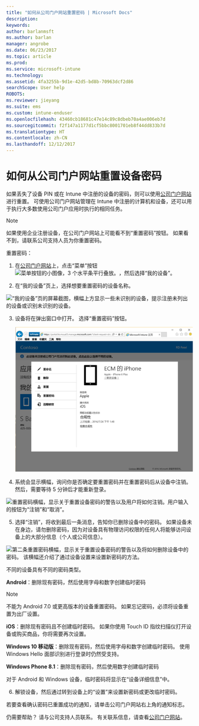 ```yaml
---
title: "如何从公司门户网站重置密码 | Microsoft Docs"
description: 
keywords: 
author: barlanmsft
ms.author: barlan
manager: angrobe
ms.date: 06/23/2017
ms.topic: article
ms.prod: 
ms.service: microsoft-intune
ms.technology: 
ms.assetid: 4fa3255b-9d1e-42d5-bd8b-70963dcf2d86
searchScope: User help
ROBOTS: 
ms.reviewer: jieyang
ms.suite: ems
ms.custom: intune-enduser
ms.openlocfilehash: 43460cb18681c47e14c89c8dbeb70a4ae006eb7d
ms.sourcegitcommit: f2f147a1177d1cf5bbc8001701eb8f44dd833b7d
ms.translationtype: HT
ms.contentlocale: zh-CN
ms.lasthandoff: 12/12/2017
---
```

# <a name="how-to-reset-your-device-passcode-from-the-company-portal-website"></a>如何从公司门户网站重置设备密码

如果丢失了设备 PIN 或在 Intune 中注册的设备的密码，则可以使用[公司门户网站](https://portal.manage.microsoft.com#HelpDeskDialog)进行重置。 可使用公司门户网站管理在 Intune 中注册的计算机和设备，还可以用于执行大多数使用公司门户应用时执行的相同任务。

> [!NOTE]
> 如果使用企业注册设备，在公司门户网站上可能看不到“重置密码”按钮。 如果看不到，请联系公司支持人员为你重置密码。

重置密码：

1.  在[公司门户网站](https://portal.manage.microsoft.com#HelpDeskDialog)上，点击“菜单”按钮![菜单按钮的小图像，3 个水平条平行叠放。](/intune/media/CP_hamburger_menu.png)，然后选择“我的设备”。

2. 在“我的设备”页上，选择想要重置密码的设备名称。

  ![“我的设备”页的屏幕截图，横幅上方显示一些未识别的设备，提示注册未列出的设备或识别未识别的设备。](./media/macOS_enroll_002_tap_here_banner.png)

3.  设备将在弹出窗口中打开。 选择“重置密码”按钮。

    ![公司门户网站上已选设备的所有选项，包括重命名、删除、重置设备、重置密码和远程锁定。 ](./media/iwp-screen-with-all-options.png)

4.  系统会显示横幅，询问你是否确定要重置密码并在重置密码后从设备中注销。 然后，需要等待 5 分钟后才能重新登录。

  ![重置密码横幅，显示关于重置设备密码的警告以及用户将如何注销。用户输入的按钮为“注销”和“取消”。](./media/iwp-reset-passcode-popup.png)

5.  选择“注销”，将收到最后一条消息，告知你已删除设备中的密码。 如果设备未在身边，请勿删除密码，因为对设备具有物理访问权限的任何人将能够访问设备上的大部分信息（个人或公司信息）。 

  ![第二条重置密码横幅，显示关于重置设备密码的警告以及将如何删除设备中的密码。 该横幅还介绍了通过设备设置来设置新密码的方法。](./media/iwp-reset-passcode-2nd-popup.png)

  不同的设备具有不同的密码类型。

  **Android**：删除现有密码，然后使用字母和数字创建临时密码 
  
  > [!NOTE]
  > 不能为 Android 7.0 或更高版本的设备重置密码。 如果忘记密码，必须将设备重置为出厂设置。

  **iOS**：删除现有密码且不创建临时密码。 如果你使用 Touch ID 指纹扫描仪打开设备或购买商品，你将需要再次设置。

  **Windows 10 移动版**：删除现有密码，然后使用字母和数字创建临时密码。 使用 Windows Hello 面部识别进行登录时仍然受支持。
    
  **Windows Phone 8.1**：删除现有密码，然后使用数字创建临时密码

  对于 Android 和 Windows 设备，临时密码将显示在“设备详细信息”中。 

6.  解锁设备，然后通过转到设备上的“设置”来设置新密码或更改临时密码。

若要查看确认密码已重置成功的通知，请单击公司门户网站右上角的通知标志。

仍需要帮助？ 请与公司支持人员联系。 有关联系信息，请查看[公司门户网站](https://portal.manage.microsoft.com#HelpDeskDialog)。

